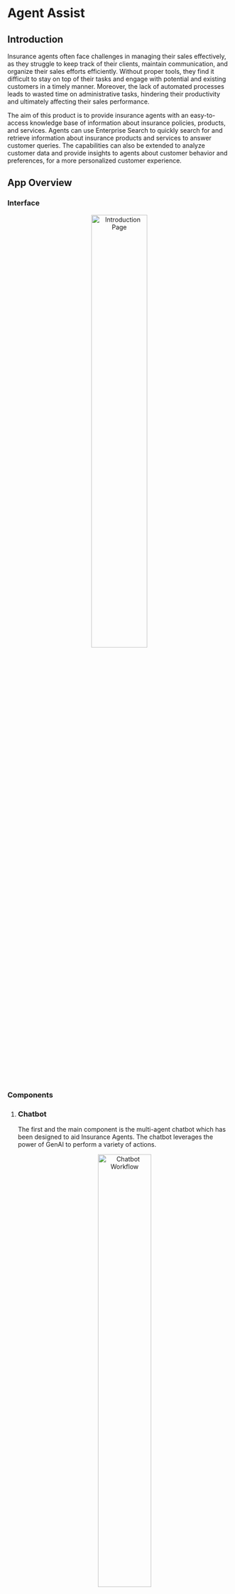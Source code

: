 # Agent Assist

## Introduction

Insurance agents often face challenges in managing their sales effectively, as they struggle to keep track of their clients, maintain communication, and organize their sales efforts efficiently. Without proper tools, they find it difficult to stay on top of their tasks and engage with potential and existing customers in a timely manner. Moreover, the lack of automated processes leads to wasted time on administrative tasks, hindering their productivity and ultimately affecting their sales performance.

The aim of this product is to provide insurance agents with an easy-to-access knowledge base of information about insurance policies, products, and services. Agents can use Enterprise Search to quickly search for and retrieve information about insurance products and services to answer customer queries. The capabilities can also be extended to analyze customer data and provide insights to agents about customer behavior and preferences, for a more personalized customer experience.

## App Overview

### Interface

<center><img src="https://storage.googleapis.com/github-repo/generative-ai/sample-apps/agent-assist/readme-images/image.png" width="50%" alt="Introduction Page"></center>

### Components

1. ### Chatbot

   The first and the main component is the multi-agent chatbot which has been designed to aid Insurance Agents. The chatbot leverages the power of GenAI to perform a variety of actions.

   <center><img src="https://storage.googleapis.com/github-repo/generative-ai/sample-apps/agent-assist/readme-images/image-1.png" width="50%" alt="Chatbot Workflow"></center>

   The main tasks that the chatbot performs are as follows:

   - **Policy Search** The chatbot can answer questions related to the coverages in a single policy, questions like comparing two policies for a particular metric or even questions like recommending the best policy under some given constraints.

   <center><img src="https://storage.googleapis.com/github-repo/generative-ai/sample-apps/agent-assist/readme-images/image-2.png" width="50%" alt="Policy Search Example"></center>

   - **Mailing** The chatbot can be directly used to send emails to customer. The chatbot uses the reasoning capabilities of the latest Gemini model to generate customised emails for the customers, and is also trained to pickup context from earlier conversations.

   - **Calendar Events** The chatbot can be used to schedule meets with customers as well as to get the list of upcoming appointments, making it easier for an agent to stay updated on the go.

   <center><img src="https://storage.googleapis.com/github-repo/generative-ai/sample-apps/agent-assist/readme-images/image-5.png" width="50%" alt="Calendar Events Setting"></center>
   <center><img src="https://storage.googleapis.com/github-repo/generative-ai/sample-apps/agent-assist/readme-images/image-4.png" width="50%" alt="Calendar Events Showing"></center>

   - **Crafting Sales Pitches**: The chatbot can also be used to generate sales pitches for policies. Behind the hood, the chatbot leverages LLMs to generate a sales pitch focussing on key aspects of the Insurance Policy.

   <center><img src="https://storage.googleapis.com/github-repo/generative-ai/sample-apps/agent-assist/readme-images/image-6.png" width="50%" alt="Creating Sales Pitch"> </center>

   The code for the chatbot can be found in [backend/src/chatbot](backend/src/chatbot) directory. A separate file for each agent [search](backend/src/chatbot/agents/search_agent), [sales_pitch](backend/src/chatbot/agents/sales_pitch.py), [calendar](backend/src/chatbot/agents/calendar.py), [email](backend/src/chatbot/agents/mail.py), [fallback](backend/src/chatbot/agents/fallback_component.py) can be found inside the [backend/src/chatbot/agents](backend/src/chatbot/agents) directory.

   <br/>

   > **Working of the chatbot** The chatbot relies on the multi-step reasoning capabilities of the latest Gemini family of models. The input query goes into the `orchestration_engine` which leverages `Gemini` to detect the intent and calls the desired agent based on the query. `Gemini` itself extracts the required parameters to be pased to each agent from the user query, taking help of the `chat_history` wherever necessary. Each agent in turn makes use of `Gemini` and the respective `API` to perform the desired action.

2. ### Dashboard

   Agent-Assist offers a user-friendly dashboard that provides agents with real-time insights into their sales performance and an at-a-glance view of key performance indicators (KPIs) relevant to an insurance agent's activity.

   <center><img src="https://storage.googleapis.com/github-repo/generative-ai/sample-apps/agent-assist/readme-images/image-7.png" width="50%" alt="Dashboard Page 1"></center>

   <center><img src="https://storage.googleapis.com/github-repo/generative-ai/sample-apps/agent-assist/readme-images/image-8.png" width="50%" alt="Dashboard Page 2"></center>

   The code for the dashboard can be found in the [backend/src/apis](backend/src/apis) folder

3. ### Workbench

   Agent-Assist offers a versatile workbench where agents can manage their current clients and prospects seamlessly. Key features of the workbench include: Communication tools, Client database, a kanban board.

   <center><img src="https://storage.googleapis.com/github-repo/generative-ai/sample-apps/agent-assist/readme-images/image-9.png" width="50%" alt="Workbench Page"></center>

   - **The contacted customer’s** details which shows up like a pop up when clicked on the customer’s title in the table. It also has the summary of most recent conversation summary with the customer, an option to mail them after generating the mail content there itself and an option to set up a follow up meeting

   - **The potential customer’s** details which shows up like a pop up when clicked on the customer’s title in the table. It has an option to mail the customer a sales pitch after generating the sales pitch there itself.

   <center><img src="https://storage.googleapis.com/github-repo/generative-ai/sample-apps/agent-assist/readme-images/image-11.png" width="50%" alt="Contacted and Potential customers"></center>

   - **A kanban board** that categorizes the customers based on the 5 categories listed in the page. The agent can drag and drop the customer’s tiles from one box to another and the backend will be updated simultaneously.

   <center><img src="https://storage.googleapis.com/github-repo/generative-ai/sample-apps/agent-assist/readme-images/image-10.png" width="50%" alt="Kanban Board"></center>

   The files for these can again be found in the [backend/src/apis](backend/src/apis) folder

   <br/>

   > `Gemini` is again used to generate content like Email and Sales Pitch.
